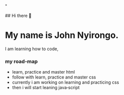 <!DOCTYPE html>
<html lang="en">
<head>
  <meta charset="UTF-8">
</head>
<body>
  "<p>&#35;&#35; Hi there 👋</p>
  <h1>My name is John Nyirongo.</h1>
  <p>I am learning how to code,</p>
  <h3>my road-map</h3>
  <ul>
    <li>learn, practice and master html</li>
    <li>follow with learn, practice and master css</li>
    <li>currently i am working on learning and practicing css</li>
    <li>then i will start leaning java&dash;script</li>
  </ul>
    
  <!--
  **johnnyirongo/johnnyirongo** is a ✨ _special_ ✨ repository because its `README.md` (this file) appears on your GitHub profile.
  
  Here are some ideas to get you started:
  
  - 🔭 I’m currently working on ...
  - 🌱 I’m currently learning ...
  - 👯 I’m looking to collaborate on ...
  - 🤔 I’m looking for help with ...
  - 💬 Ask me about ...
  - 📫 How to reach me: ...
  - 😄 Pronouns: ...
  - ⚡ Fun fact: ...
  -->
</body>  
</html>
